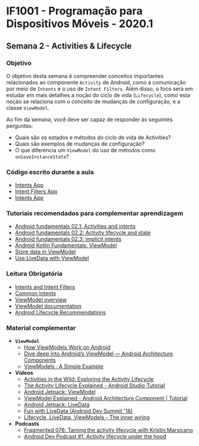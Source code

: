 # IF1001 - Programação para Dispositivos Móveis - 2020.1

## Semana 2 - Activities & Lifecycle

### Objetivo

O objetivo desta semana é compreender conceitos importantes relacionados ao componente `Activity` de Android, como a comunicação por meio de `Intents` e o uso de `Intent Filters`. Além disso, o foco será em estudar em mais detalhes a noção do ciclo de vida (`Lifecycle`), como esta noção se relaciona com o conceito de mudanças de configuração, e a classe `ViewModel`.

Ao fim da semana, você deve ser capaz de responder às seguintes perguntas: 

- Quais são os estados e métodos do ciclo de vida de Activities?
- Quais são exemplos de mudanças de configuração? 
- O que diferencia um `ViewModel` do uso de métodos como `onSaveInstanceState`?

### Código escrito durante a aula

- [Intents App](https://github.com/if1001/if1001.github.io/tree/master/2021-02-17/Intents)
- [Intent Filters App](https://github.com/if1001/if1001.github.io/tree/master/2021-02-17/IntentFilters)
- [Intents App](https://github.com/if1001/if1001.github.io/tree/master/2021-02-17/Lifecycle)

### Tutoriais recomendados para complementar aprendizagem

- [Android fundamentals 02.1: Activities and intents](https://developer.android.com/codelabs/android-training-create-an-activity?hl=en&continue=https%3A%2F%2Fcodelabs.developers.google.com%2F%3Fcat%3Dandroid)
- [Android fundamentals 02.2: Activity lifecycle and state](https://developer.android.com/codelabs/android-training-activity-lifecycle-and-state?hl=en&continue=https%3A%2F%2Fcodelabs.developers.google.com%2F%3Fcat%3Dandroid)
- [Android fundamentals 02.3: Implicit intents](https://developer.android.com/codelabs/android-training-activity-with-implicit-intent?hl=en&continue=https%3A%2F%2Fcodelabs.developers.google.com%2F%3Fcat%3Dandroid)
- [Android Kotlin Fundamentals: ViewModel](https://codelabs.developers.google.com/codelabs/kotlin-android-training-view-model/#0)
- [Store data in ViewModel](https://developer.android.com/codelabs/basic-android-kotlin-training-viewmodel)
- [Use LiveData with ViewModel](https://developer.android.com/codelabs/basic-android-kotlin-training-livedata)

### Leitura Obrigatória
- [Intents and Intent Filters](https://developer.android.com/guide/components/intents-filters)
- [Common Intents](https://developer.android.com/guide/components/intents-common)
- [ViewModel overview](https://developer.android.com/topic/libraries/architecture/viewmodel)
- [ViewModel documentation](https://developer.android.com/reference/kotlin/androidx/lifecycle/ViewModel)
- [Android Lifecycle Recommendations](https://gist.github.com/kaushikgopal/5c1b029798b73c73193d)


### Material complementar

- **`ViewModel`** 
  - [How ViewModels Work on Android](https://medium.com/better-programming/everything-to-understand-about-viewmodel-400e8e637a58)
  - [Dive deep into Android’s ViewModel — Android Architecture Components](https://android.jlelse.eu/dive-deep-into-androids-viewmodel-android-architecture-components-e0a7ded26f70)
  - [ViewModels : A Simple Example](https://medium.com/androiddevelopers/viewmodels-a-simple-example-ed5ac416317e)
- **Vídeos**
  - [Activities in the Wild: Exploring the Activity Lifecycle](https://academy.realm.io/posts/activities-in-the-wild-exploring-the-activity-lifecycle-android/)
  - [The Activity Lifecycle Explained - Android Studio Tutorial](https://www.youtube.com/watch?v=UJN3AL4tiqw)
  - [Android Jetpack: ViewModel](https://www.youtube.com/watch?v=5qlIPTDE274)
  - [ViewModel Explained - Android Architecture Component | Tutorial](https://www.youtube.com/watch?v=orH4K6qBzvE)
  - [Android Jetpack: LiveData](https://www.youtube.com/watch?v=OMcDk2_4LSk)
  - [Fun with LiveData (Android Dev Summit '18)](https://www.youtube.com/watch?v=2rO4r-JOQtA)
  - [Lifecycle, LiveData, ViewModels - The inner wiring](https://www.youtube.com/watch?v=U6Lgym1XEBI)
- **Podcasts**
  - [Fragmented 076: Taming the activity lifecycle with Kristin Marsicano](https://fragmentedpodcast.com/tag/activity-lifecycle/)
  - [Android Dev Podcast #1. Activity lifecycle under the hood](https://devpodcast.app/android-dev-podcast-1/)  